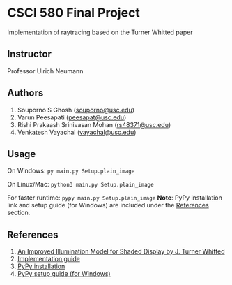 # CSCI 580 Final Project
Implementation of raytracing based on the Turner Whitted paper

## Instructor
Professor Ulrich Neumann

## Authors
1. Souporno S Ghosh (souporno@usc.edu)
2. Varun Peesapati (peesapat@usc.edu)
3. Rishi Prakaash Srinivasan Mohan (rs48371@usc.edu)
4. Venkatesh Vayachal (vayachal@usc.edu)

## Usage
On Windows:
`py main.py Setup.plain_image`

On Linux/Mac:
`python3 main.py Setup.plain_image`

For faster runtime:
`pypy main.py Setup.plain_image`
**Note**: PyPy installation link and setup guide (for Windows) are included under the [References](#References) section.

## References
1. [An Improved Illumination Model for Shaded Display by J. Turner Whitted](https://dl.acm.org/doi/pdf/10.1145/1198555.1198743)
2. [Implementation guide](https://arunrocks.com/ray-tracer-in-python-1-points-in-3d-space-show-notes/)
3. [PyPy installation](https://www.pypy.org/download.html)
4. [PyPy setup guide (for Windows)](https://stackoverflow.com/questions/9893317/how-to-use-pypy-on-windows)